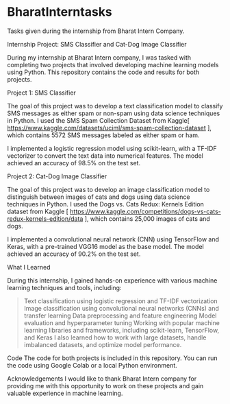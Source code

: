 # BharatInterntasks
Tasks given during the internship from Bharat Intern Company.

Internship Project: SMS Classifier and Cat-Dog Image Classifier

During my internship at Bharat Intern company, I was tasked with completing two projects that involved developing machine learning models using Python. This repository contains the code and results for both projects.

Project 1: SMS Classifier

The goal of this project was to develop a text classification model to classify SMS messages as either spam or non-spam using data science techniques in Python. I used the SMS Spam Collection Dataset from Kaggle[ https://www.kaggle.com/datasets/uciml/sms-spam-collection-dataset ], which contains 5572 SMS messages labeled as either spam or ham.

I implemented a logistic regression model using scikit-learn, with a TF-IDF vectorizer to convert the text data into numerical features. The model achieved an accuracy of 98.5% on the test set.

Project 2: Cat-Dog Image Classifier

The goal of this project was to develop an image classification model to distinguish between images of cats and dogs using data science techniques in Python. I used the Dogs vs. Cats Redux: Kernels Edition dataset from Kaggle [ https://www.kaggle.com/competitions/dogs-vs-cats-redux-kernels-edition/data ], which contains 25,000 images of cats and dogs.

I implemented a convolutional neural network (CNN) using TensorFlow and Keras, with a pre-trained VGG16 model as the base model. The model achieved an accuracy of 90.2% on the test set.

What I Learned

During this internship, I gained hands-on experience with various machine learning techniques and tools, including:

> Text classification using logistic regression and TF-IDF vectorization
> Image classification using convolutional neural networks (CNNs) and transfer learning
> Data preprocessing and feature engineering
> Model evaluation and hyperparameter tuning
> Working with popular machine learning libraries and frameworks, including scikit-learn, TensorFlow, and Keras
I also learned how to work with large datasets, handle imbalanced datasets, and optimize model performance.

Code
The code for both projects is included in this repository. You can run the code using Google Colab or a local Python environment.

Acknowledgements
I would like to thank Bharat Intern company for providing me with this opportunity to work on these projects and gain valuable experience in machine learning. 
